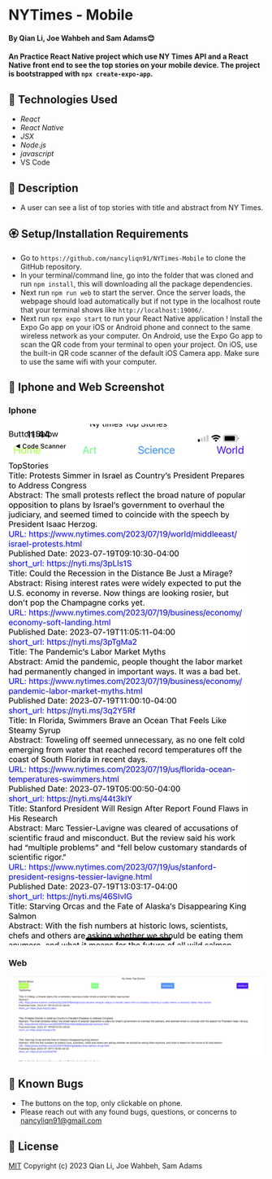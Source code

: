 #  NYTimes - Mobile

#### By Qian Li, Joe Wahbeh and Sam Adams😊

#### An Practice React Native project which use NY Times API and a React Native front end to see the top stories on your mobile device. The project is bootstrapped with `npx create-expo-app`.

## 🌼 Technologies Used

* _React_
* _React Native_
* _JSX_
* _Node.js_
* _javascript_
* VS Code

## 🌺 Description

* A user can see a list of top stories with title and abstract from NY Times.

## 🏵️ Setup/Installation Requirements

* Go to `https://github.com/nancyliqn91/NYTimes-Mobile` to clone the GitHub repository.
* In your terminal/command line, go into the folder that was cloned and run `npm install`, this will downloading all the package dependencies.
* Next run `npm run web` to start the server. Once the server loads, the webpage should load automatically but if not type in the localhost route that your terminal shows like `http://localhost:19006/`.
* Next run `npx expo start` to run your React Native application !
Install the Expo Go app on your iOS or Android phone and connect to the same wireless network as your computer. On Android, use the Expo Go app to scan the QR code from your terminal to open your project. On iOS, use the built-in QR code scanner of the default iOS Camera app. Make sure to use the same wifi with your computer.

## 🌻 Iphone and Web Screenshot

### Iphone 
![Screenshot of mobile](img/screenshot.png)

### Web
![Screenshot of web](img/web.png)

## 🌷 Known Bugs

* The buttons on the top, only clickable on phone. 
* Please reach out with any found bugs, questions, or concerns to nancyliqn91@gmail.com

## 🌹 License
[MIT](license.txt)
Copyright (c) 2023 Qian Li, Joe Wahbeh, Sam Adams
